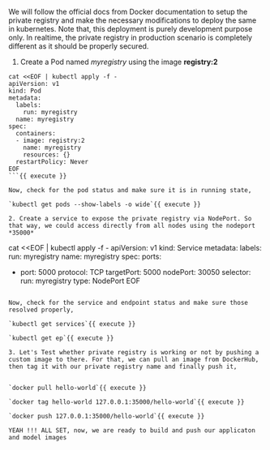 We will follow the official docs from Docker documentation to setup the private registry and make the necessary modifications to deploy the same in kubernetes. Note that, this deployment is purely development purpose only. In realtime, the private registry in production scenario is completely different as it should be properly secured.

1. Create a Pod named *myregistry* using the image **registry:2**

```
cat <<EOF | kubectl apply -f -
apiVersion: v1
kind: Pod
metadata:
  labels:
    run: myregistry
  name: myregistry
spec:
  containers:
  - image: registry:2
    name: myregistry
    resources: {}
  restartPolicy: Never
EOF
```{{ execute }}

Now, check for the pod status and make sure it is in running state,

`kubectl get pods --show-labels -o wide`{{ execute }}

2. Create a service to expose the private registry via NodePort. So that way, we could access directly from all nodes using the nodeport *35000*

```
cat <<EOF | kubectl apply -f -
apiVersion: v1
kind: Service
metadata:
  labels:
    run: myregistry
  name: myregistry
spec:
  ports:
  - port: 5000
    protocol: TCP
    targetPort: 5000
    nodePort: 30050
  selector:
    run: myregistry
  type: NodePort
EOF
```{{ execute }}

Now, check for the service and endpoint status and make sure those resolved properly,

`kubectl get services`{{ execute }}

`kubectl get ep`{{ execute }}

3. Let's Test whether private registry is working or not by pushing a custom image to there. For that, we can pull an image from DockerHub, then tag it with our private registry name and finally push it,


`docker pull hello-world`{{ execute }}

`docker tag hello-world 127.0.0.1:35000/hello-world`{{ execute }}

`docker push 127.0.0.1:35000/hello-world`{{ execute }}

YEAH !!! ALL SET, now, we are ready to build and push our applicaton and model images